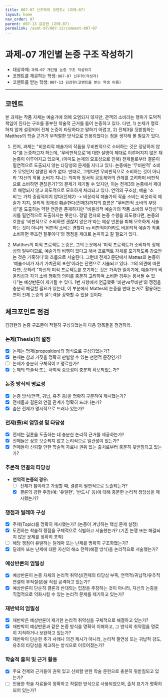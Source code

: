 ```yaml
---
title: 007-07 신주혁의 코멘트c (과제-07) 
layout: home
nav_order: 07
parent: 007-13 김강현 (과제-07)
permalink: /asmt-07/007-13/comment-007-07
---
```


# 과제-07 개인별 논증 구조 작성하기

- 대상과제: `과제-07 개인별 논증 구조 작성하기`
- 코멘트를 제공하는 학생: `007-07 신주혁(작성자)` 
- 코멘트를 받는 학생: `007-13 김강현(코멘트를 받는 학생 이름)` 

---

## 코멘트

본 과제는 작품 자체는 예술가에 의해 오염되지 않지만, 관객의 소비라는 행위가 도덕적 책임이 된다는 구조를 풍부한 학술적 근거를 들어 논증하고 있다. 다만, 1) 논제가 명료하지 않게 설정되어 전체 논증이 타당하다고 말하기 어렵고, 2) 전제3을 뒷받침하는 Matthes의 학술 근거가 부적절한 방식으로 인용되었다는 점을 생각해 볼 필요가 있다.

1) 먼저, 과제는 "비윤리적 예술가의 작품을 무비판적으로 소비하는 것은 정당하지 않다"를 논증하고자 하는데, '무비판적으로'에 대한 설명이 제대로 이루어지지 않은 채 논증이 이루어지고 있으며, (아마도 논제의 모호성으로 인해) 전제들로부터 결론이 필연적으로 도출되지 않는 타당성의 문제를 지니고 있다. 논증에는 '무비판적' 소비가 무엇인지 설명된 바가 없다. 반대로, 그렇다면 무비판적으로 소비하는 것이 아니라 '자신의 작품 소비가 지니는 의미와 정서적 공동체와의 관계를 고려하며 비판적으로 소비하면 괜찮은가?'의 문제가 제기될 수 있지만, 이는 전제3의 논증에서 제대로 해명되지 않고 의도적으로 모호하게 처리되고 있다. 연역의 구조상, 예술 '소비'는 가치 중립적이지 않다(전제2) -> 비윤리적 예술가의 작품 소비는 비윤리적 예술가 지지, 윤리적 정체성 훼손한다(전제3)까지의 흐름은 "무비판적 소비의 부당성"을 도출하는 약한 연관은 존재하지만 "비윤리적 예술가의 작품 소비의 부당성"까지를 필연적으로 도출하지는 못한다. 정말 전자의 논증 수행을 의도했다면, 논증의 흐름상 '비판적으로 소비하면 괜찮지 않은가'라는 예상 반론을 피해 모호하게 서술하는 것이 아니라 '비판적 소비는 괜찮다 vs 비판적이더라도 비윤리적 예술가 작품 소비하면 무조건 잘못이다'의 쟁점을 제대로 논파하고 갈 필요가 있다.

2) Matthes의 미적 프로젝트 논증은, 그의 논문에서 '미적 프로젝트가 소비자의 정체성의 일부이므로, 예술가의 비행이 있다고 해서 프로젝트 자체를 포기하도록 강요받는 것은 가혹하다'의 흐름으로 서술된다. 그런데 전제3 문단에서 Mattes의 논증이 '예술소비가 자기 가치관의 표현'이라는 단면으로 서술되고 있다. 그의 의견에 따른다면, 오히려 "자신의 미적 프로젝트를 포기하는 것은 가혹한 일이기에, 예술가의 비윤리성과 자기 소비 행위의 의미를 충분히 고려하며 소비한 경우는 용서될 수 있다"는 예상반론이 제기될 수 있다. 1번 사항에서 언급했듯 '비판vs무비판'의 쟁점을 충분히 해결할 필요가 있는데, 이 부분에서 Mattes의 논증을 반대 논거로 활용하는 편이 전체 논증의 설득력을 강화할 수 있을 것이다.


## 체크포인트 점검

김강현의 논증 구조문이 적절히 구성되었는지 다음 항목들을 점검하라.

### **논제(Thesis)의 설정**
- [x] 논제는 명제(proposition)의 형식으로 구성되었는가?
- [x] 논제는 참과 거짓을 명확히 판별할 수 있는 선언적 문장인가?
- [ ] 논제가 충분히 구체적이고 명료한가?
- [x] 논제의 학술적 또는 사회적 중요성이 충분히 확보되었는가?

### **논증 방식의 명료성**
- [x] 논증 방식(연역, 귀납, 유추 등)을 명확히 구분하여 제시했는가?
- [x] 전제들과 결론의 연결 관계가 명확히 드러나는가?
- [x] 숨은 전제가 명시적으로 드러나 있는가?

### **전제(들)의 엄밀성 및 타당성**
- [x] 전제는 결론을 도출하는 데 충분한 논리적 근거를 제공하는가?
- [x] 전제들은 상호 모순되지 않고 논리적으로 일관성이 있는가?
- [x] 전제들이 신뢰할 만한 학술적 자료나 권위 있는 출처로부터 충분히 뒷받침되고 있는가?

### **추론적 연결의 타당성**
- **연역적 논증의 경우:**
  - [ ] 전제가 참이라고 가정할 때, 결론이 필연적으로 도출되는가?
  - [x] 결론의 강한 주장(예: '유일한', '반드시' 등)에 대해 충분한 논리적 정당성을 제시했는가?

### **쟁점과 딜레마 구성**
- [x] 주제(Topic)를 명확히 제시했는가? (논증이 겨냥하는 핵심 문제 설정)
- [x] 도전하는 학술적 쟁점을 구체적으로 식별하고 서술했는가? (기존 논쟁 또는 해결되지 않은 문제를 정확히 포착)
- [ ] 해당 쟁점이 유발하는 딜레마 또는 난제를 명확히 구조화했는가?
- [x] 딜레마 또는 난제에 대한 자신의 해소 전략(해결 방식)을 논리적으로 서술했는가?

### **예상반론의 엄밀성**
- [x] 예상반론이 논증 자체의 논리적 취약성(전제의 타당성 부족, 연역적/귀납적/유추적 연결의 부적절성)을 직접 공격하고 있는가?
- [x] 예상반론이 단순히 결론과 반대되는 입장을 주장하는 것이 아니라, 자신의 논증을 직접적으로 약화시킬 수 있는 논리적 문제를 제기하고 있는가?

### **재반박의 엄밀성**
- [x] 재반박은 예상반론이 제기한 논리적 취약성을 구체적으로 해결하고 있는가?
- [x] 재반박이 예상반론과 같은 논증 방식을 명확히 이해하고, 그 방식의 취약점을 명료히 지적하거나 보완하고 있는가?
- [x] 재반박이 단순한 추가 사례나 의견 제시가 아니라, 논리적 필연성 또는 귀납적 강도, 유추의 타당성을 제고하는 방식으로 이루어졌는가?

### **학술적 출처 및 근거 활용**
- [x] 주요 전제와 근거들이 권위 있고 신뢰할 만한 학술 문헌으로 충분히 뒷받침되고 있는가?
- [ ] 인용한 학술 자료들이 정확하고 적절한 방식으로 사용되었으며, 출처 표기가 명확히 되어 있는가?
